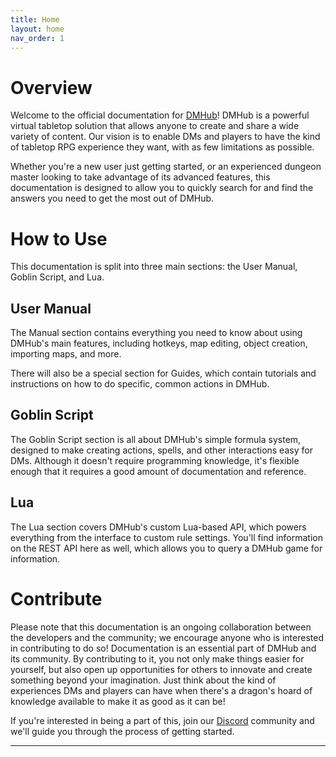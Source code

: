 ```yaml
---
title: Home
layout: home
nav_order: 1
---
```


# Overview

Welcome to the official documentation for [DMHub]! DMHub is a powerful virtual tabletop solution that allows anyone to create and share a wide variety of content. Our vision is to enable DMs and players to have the kind of tabletop RPG experience they want, with as few limitations as possible. 

Whether you're a new user just getting started, or an experienced dungeon master looking to take advantage of its advanced features, this documentation is designed to allow you to quickly search for and find the answers you need to get the most out of DMHub.

# How to Use

This documentation is split into three main sections: the User Manual, Goblin Script, and Lua.

## User Manual 
The Manual section contains everything you need to know about using DMHub's main features, including hotkeys, map editing, object creation, importing maps, and more.

There will also be a special section for Guides, which contain tutorials and instructions on how to do specific, common actions in DMHub.

## Goblin Script
The Goblin Script section is all about DMHub's simple formula system, designed to make creating actions, spells, and other interactions easy for DMs. Although it doesn't require programming knowledge, it's flexible enough that it requires a good amount of documentation and reference.

## Lua
The Lua section covers DMHub's custom Lua-based API, which powers everything from the interface to custom rule settings. You'll find information on the REST API here as well, which allows you to query a DMHub game for information.

# Contribute

Please note that this documentation is an ongoing collaboration between the developers and the community; we encourage anyone who is interested in contributing to do so! Documentation is an essential part of DMHub and its community. By contributing to it, you not only make things easier for yourself, but also open up opportunities for others to innovate and create something beyond your imagination. Just think about the kind of experiences DMs and players can have when there's a dragon's hoard of knowledge available to make it as good as it can be! 

If you're interested in being a part of this, join our [Discord] community and we'll guide you through the process of getting started.

----

[^1]: [It can take up to 10 minutes for changes to your site to publish after you push the changes to GitHub](https://docs.github.com/en/pages/setting-up-a-github-pages-site-with-jekyll/creating-a-github-pages-site-with-jekyll#creating-your-site).

[Just the Docs]: https://just-the-docs.github.io/just-the-docs/
[GitHub Pages]: https://docs.github.com/en/pages
[README]: https://github.com/just-the-docs/just-the-docs-template/blob/main/README.md
[Jekyll]: https://jekyllrb.com
[GitHub Pages / Actions workflow]: https://github.blog/changelog/2022-07-27-github-pages-custom-github-actions-workflows-beta/
[use this template]: https://github.com/just-the-docs/just-the-docs-template/generate
[DMHub]: https://dmhubapp.com/ 
[Discord]: https://discord.com/invite/DP8EQ4vUhd 
